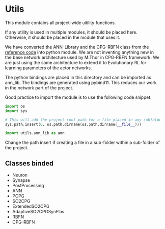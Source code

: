# Utils

This module contains all project-wide uitility functions.

If any utility is used in multiple modules, it should be placed here. Otherwise, it should be placed in the module that uses it.

We have converted the ANN-Library and the CPG-RBFN class from the [reference code](https://github.com/MathiasThor/CPG-RBFN-framework) into python module. We are not inventing anything new in the base network architecture used by M.Thor in CPG-RBFN framework. We are just using the same architecture to extend it to Evolutionary RL for learning parameters of the actor networks.

The python bindings are placed in this directory and can be imported as ann_lib. The bindings are generated using pybind11. This reduces our work in the network part of the project.

Good practice to import the module is to use the following code snippet:

```python
import os
import sys

# This will add the project root path for a file placed in any subfolder of the project directory
sys.path.insert(0, os.path.dirname(os.path.dirname(__file__)))

import utils.ann_lib as ann
```

Change the path insert if creating a file in a sub-folder within a sub-folder of the project.

## Classes binded

- Neuron
- Synapse
- PostProcessing
- ANN
- PCPG
- SO2CPG
- ExtendedSO2CPG
- AdaptiveSO2CPGSynPlas
- RBFN
- CPG-RBFN
